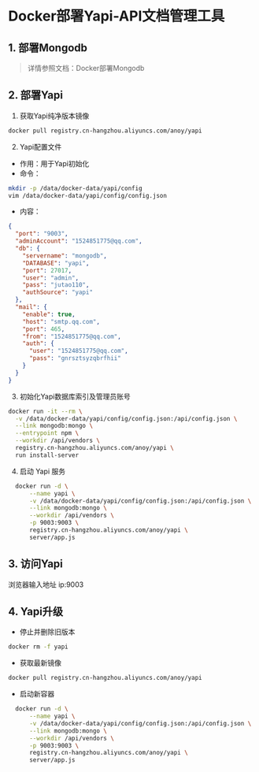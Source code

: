 # Docker部署Yapi-API文档管理工具
## 1. 部署Mongodb
> 详情参照文档：Docker部署Mongodb

## 2. 部署Yapi
1. 获取Yapi纯净版本镜像
```bash
docker pull registry.cn-hangzhou.aliyuncs.com/anoy/yapi
```

2. Yapi配置文件
* 作用：用于Yapi初始化
* 命令：
```bash
mkdir -p /data/docker-data/yapi/config
vim /data/docker-data/yapi/config/config.json
```
* 内容：
```json
{
  "port": "9003",
  "adminAccount": "1524851775@qq.com",
  "db": {
    "servername": "mongodb",
    "DATABASE": "yapi",
    "port": 27017,
    "user": "admin",
    "pass": "jutao110",
    "authSource": "yapi"
  },
  "mail": {
    "enable": true,
    "host": "smtp.qq.com",
    "port": 465,
    "from": "1524851775@qq.com",
    "auth": {
      "user": "1524851775@qq.com",
      "pass": "gnrsztsyzqbrfhii"
    }
  }
}
```

3. 初始化Yapi数据库索引及管理员账号
```bash
docker run -it --rm \
  -v /data/docker-data/yapi/config/config.json:/api/config.json \
  --link mongodb:mongo \
  --entrypoint npm \
  --workdir /api/vendors \
  registry.cn-hangzhou.aliyuncs.com/anoy/yapi \
  run install-server
```

4. 启动 Yapi 服务
```bash
  docker run -d \
      --name yapi \
      -v /data/docker-data/yapi/config/config.json:/api/config.json \
      --link mongodb:mongo \
      --workdir /api/vendors \
      -p 9003:9003 \
      registry.cn-hangzhou.aliyuncs.com/anoy/yapi \
      server/app.js
```

## 3. 访问Yapi
浏览器输入地址  ip:9003


## 4. Yapi升级
* 停止并删除旧版本
```bash
docker rm -f yapi
```

* 获取最新镜像
```bash
docker pull registry.cn-hangzhou.aliyuncs.com/anoy/yapi
```

* 启动新容器
```bash
  docker run -d \
      --name yapi \
      -v /data/docker-data/yapi/config/config.json:/api/config.json \
      --link mongodb:mongo \
      --workdir /api/vendors \
      -p 9003:9003 \
      registry.cn-hangzhou.aliyuncs.com/anoy/yapi \
      server/app.js
```